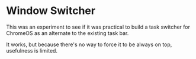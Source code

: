 # Window Switcher

This was an experiment to see if it was practical to build a task
switcher for ChromeOS as an alternate to the existing task bar.

It works, but because there's no way to force it to be always on
top, usefulness is limited.